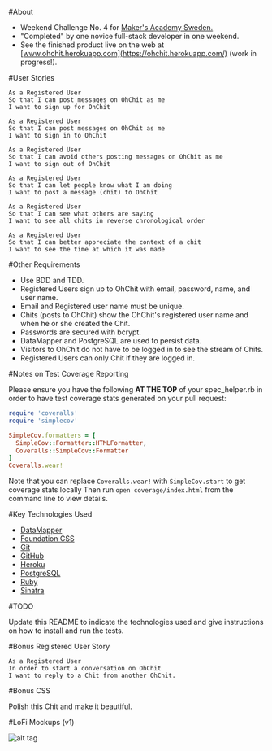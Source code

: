 #About

* Weekend Challenge No. 4 for [Maker's Academy Sweden.](http://www.makersacademy.se)
* "Completed" by one novice full-stack developer in one weekend.
* See the finished product live on the web at [www.ohchit.herokuapp.com](https://ohchit.herokuapp.com/) (work in progress!).

#User Stories

```
As a Registered User
So that I can post messages on OhChit as me
I want to sign up for OhChit

As a Registered User
So that I can post messages on OhChit as me
I want to sign in to OhChit

As a Registered User
So that I can avoid others posting messages on OhChit as me
I want to sign out of OhChit

As a Registered User
So that I can let people know what I am doing
I want to post a message (chit) to OhChit

As a Registered User
So that I can see what others are saying
I want to see all chits in reverse chronological order

As a Registered User
So that I can better appreciate the context of a chit
I want to see the time at which it was made
```

#Other Requirements

* Use BDD and TDD.
* Registered Users sign up to OhChit with email, password, name, and user name.
* Email and Registered user name must be unique.
* Chits (posts to OhChit) show the OhChit's registered user name and when he or she created the Chit.
* Passwords are secured with bcrypt.
* DataMapper and PostgreSQL are used to persist data.
* Visitors to OhChit do not have to be logged in to see the stream of Chits.
* Registered Users can only Chit if they are logged in.

#Notes on Test Coverage Reporting

Please ensure you have the following **AT THE TOP** of your spec_helper.rb in order to have test coverage stats generated on your pull request:

```ruby
require 'coveralls'
require 'simplecov'

SimpleCov.formatters = [
  SimpleCov::Formatter::HTMLFormatter,
  Coveralls::SimpleCov::Formatter
]
Coveralls.wear!
```

Note that you can replace `Coveralls.wear!` with  `SimpleCov.start` to get coverage stats locally
Then run `open coverage/index.html` from the command line to view details.

#Key Technologies Used

* [DataMapper](http://datamapper.org/)
* [Foundation CSS](http://foundation.zurb.com/)
* [Git](https://git-scm.com/)
* [GitHub](https://github.com/)
* [Heroku](https://www.heroku.com/)
* [PostgreSQL](http://www.postgresql.org/)
* [Ruby](https://www.ruby-lang.org/en/)
* [Sinatra](http://www.sinatrarb.com/)

#TODO

Update this README to indicate the technologies used and give instructions on how to install and run the tests.

#Bonus Registered User Story

```
As a Registered User
In order to start a conversation on OhChit
I want to reply to a Chit from another OhChit.
```

#Bonus CSS

Polish this Chit and make it beautiful.

#LoFi Mockups (v1)

![alt tag](http://i.imgur.com/DJJcVH6.jpg)
